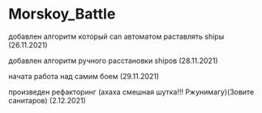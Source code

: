 # Morskoy_Battle
добавлен алгоритм который can автоматом раставлять shipы (26.11.2021)

добавлен алгоритм ручного расстановки shipов (28.11.2021)

начата работа над самим боем (29.11.2021)

произведен рефакторинг (ахаха смешная шутка!!! Ржунимагу)(Зовите санитаров) (2.12.2021)

